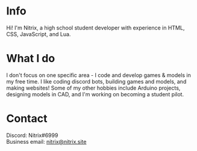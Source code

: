 # Info
Hi! I'm Nitrix, a high school student developer with experience in HTML, CSS, JavaScript, and Lua.

# What I do
I don't focus on one specific area - I code and develop games & models in my free time. I like coding discord bots, building games and models, and making websites! Some of my other hobbies include Arduino projects, designing models in CAD, and I'm working on becoming a student pilot.

# Contact
Discord: Nitrix#6999<br>
Business email: nitrix@nitrix.site
